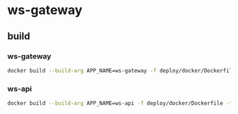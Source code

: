 # ws-gateway

## build

### ws-gateway

```bash
docker build --build-arg APP_NAME=ws-gateway -f deploy/docker/Dockerfile -t ws-gateway .
```

### ws-api

```bash
docker build --build-arg APP_NAME=ws-api -f deploy/docker/Dockerfile -t ws-api .
```
